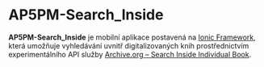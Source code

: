 # AP5PM-Search_Inside

**AP5PM-Search_Inside** je mobilní aplikace postavená na [Ionic Framework](https://ionicframework.com/), která umožňuje vyhledávání uvnitř digitalizovaných knih prostřednictvím experimentálního API služby [Archive.org – Search Inside Individual Book](https://archive.org/).
